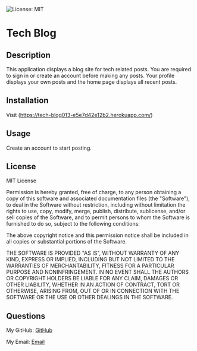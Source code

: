 ![License: MIT](https://img.shields.io/badge/License-MIT-yellow.svg)

# Tech Blog 

 ## Description

 This application displays a blog site for tech related posts. You are required to sign in or create an account before making any posts. Your profile displays your own posts and the home page displays all recent posts.

 ## Installation

 Visit (https://tech-blog013-e5e7d42e12b2.herokuapp.com/)

 ## Usage

 Create an account to start posting.

  ## License

  MIT License

  Permission is hereby granted, free of charge, to any person obtaining a 
  copy of this software and associated documentation files (the "Software"), to 
  deal in the Software without restriction, including without limitation the 
  rights to use, copy, modify, merge, publish, distribute, sublicense, and/or 
  sell copies of the Software, and to permit persons to whom the Software is
  furnished to do so, subject to the following conditions:

  The above copyright notice and this permission notice shall be included in all
  copies or substantial portions of the Software.

  THE SOFTWARE IS PROVIDED "AS IS", WITHOUT WARRANTY OF ANY KIND, EXPRESS OR
  IMPLIED, INCLUDING BUT NOT LIMITED TO THE WARRANTIES OF MERCHANTABILITY,
  FITNESS FOR A PARTICULAR PURPOSE AND NONINFRINGEMENT. IN NO EVENT SHALL THE
  AUTHORS OR COPYRIGHT HOLDERS BE LIABLE FOR ANY CLAIM, DAMAGES OR OTHER
  LIABILITY, WHETHER IN AN ACTION OF CONTRACT, TORT OR OTHERWISE, ARISING FROM,
  OUT OF OR IN CONNECTION WITH THE SOFTWARE OR THE USE OR OTHER DEALINGS IN THE
  SOFTWARE.

 ## Questions

 My GitHub: [GitHub](https://github.com/samanthagard13)
 
 My Email: [Email](samantha.gard13@gmail.com)